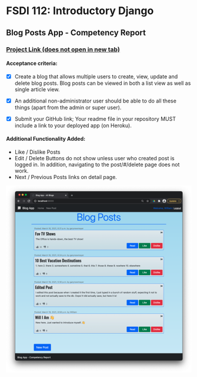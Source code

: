 # FSDI 112: Introductory Django

## Blog Posts App - Competency Report

### [Project Link (does not open in new tab)](https://mighty-gorge-78604.herokuapp.com)

#### Acceptance criteria:

- [x] Create a blog that allows multiple users to create, view, update and delete blog posts. Blog posts can be viewed in both a list view as well as single article view.

- [x] An  additional non-administrator user should be able to do all these things (apart from the admin or super user).

- [x] Submit your GitHub link; Your readme file in your repository MUST include a link to your deployed app (on Heroku).

#### Additional Functionality Added:
* Like / Dislike Posts
* Edit / Delete Buttons do not show unless user who created post is logged in. In addition, navigating to the post/#/delete page does not work.
* Next / Previous Posts links on detail page.

![](/blog/static/img/app.png)